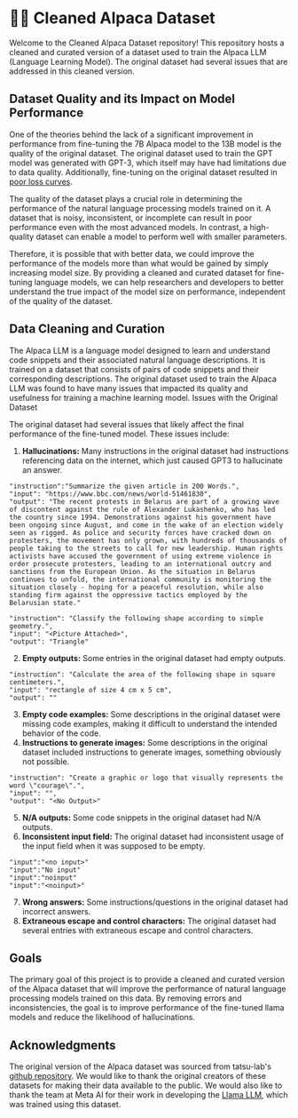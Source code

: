 # 🦙🛁 Cleaned Alpaca Dataset
Welcome to the Cleaned Alpaca Dataset repository! This repository hosts a cleaned and curated version of a dataset used to train the Alpaca LLM (Language Learning Model). The original dataset had several issues that are addressed in this cleaned version.

## Dataset Quality and its Impact on Model Performance

One of the theories behind the lack of a significant improvement in performance from fine-tuning the 7B Alpaca model to the 13B model is the quality of the original dataset. The original dataset used to train the GPT model was generated with GPT-3, which itself may have had limitations due to data quality. Additionally, fine-tuning on the original dataset resulted in [poor loss curves](https://twitter.com/abacaj/status/1637310768780648448).

The quality of the dataset plays a crucial role in determining the performance of the natural language processing models trained on it. A dataset that is noisy, inconsistent, or incomplete can result in poor performance even with the most advanced models. In contrast, a high-quality dataset can enable a model to perform well with smaller parameters.

Therefore, it is possible that with better data, we could improve the performance of the models more than what would be gained by simply increasing model size. By providing a cleaned and curated dataset for fine-tuning language models, we can help researchers and developers to better understand the true impact of the model size on performance, independent of the quality of the dataset.

## Data Cleaning and Curation
The Alpaca LLM is a language model designed to learn and understand code snippets and their associated natural language descriptions. It is trained on a dataset that consists of pairs of code snippets and their corresponding descriptions. The original dataset used to train the Alpaca LLM was found to have many issues that impacted its quality and usefulness for training a machine learning model.
Issues with the Original Dataset

The original dataset had several issues that likely affect the final performance of the fine-tuned model. These issues include:

1. **Hallucinations:** Many instructions in the original dataset had instructions referencing data on the internet, which just caused GPT3 to hallucinate an answer.
```
"instruction":"Summarize the given article in 200 Words.",
"input": "https://www.bbc.com/news/world-51461830",
"output": "The recent protests in Belarus are part of a growing wave of discontent against the rule of Alexander Lukashenko, who has led the country since 1994. Demonstrations against his government have been ongoing since August, and come in the wake of an election widely seen as rigged. As police and security forces have cracked down on protesters, the movement has only grown, with hundreds of thousands of people taking to the streets to call for new leadership. Human rights activists have accused the government of using extreme violence in order prosecute protesters, leading to an international outcry and sanctions from the European Union. As the situation in Belarus continues to unfold, the international community is monitoring the situation closely - hoping for a peaceful resolution, while also standing firm against the oppressive tactics employed by the Belarusian state."

"instruction": "Classify the following shape according to simple geometry.",
"input": "<Picture Attached>",
"output": "Triangle"
```
2. **Empty outputs:** Some entries in the original dataset had empty outputs.
```
"instruction": "Calculate the area of the following shape in square centimeters.",
"input": "rectangle of size 4 cm x 5 cm",
"output": ""
```
3. **Empty code examples:** Some descriptions in the original dataset were missing code examples, making it difficult to understand the intended behavior of the code.
4. **Instructions to generate images:** Some descriptions in the original dataset included instructions to generate images, something obviously not possible.
```
"instruction": "Create a graphic or logo that visually represents the word \"courage\".",
"input": "",
"output": "<No Output>"
```
5. **N/A outputs:** Some code snippets in the original dataset had N/A outputs.
6. **Inconsistent input field:** The original dataset had inconsistent usage of the input field when it was supposed to be empty.
```
"input":"<no input>"
"input":"No input"
"input":"noinput"
"input":"<noinput>"
```
7. **Wrong answers:** Some instructions/questions in the original dataset had incorrect answers.
8. **Extraneous escape and control characters:** The original dataset had several entries with extraneous escape and control characters.

## Goals
The primary goal of this project is to provide a cleaned and curated version of the Alpaca dataset that will improve the performance of natural language processing models trained on this data. By removing errors and inconsistencies, the goal is to improve performance of the fine-tuned llama models and reduce the likelihood of hallucinations.

## Acknowledgments
The original version of the Alpaca dataset was sourced from tatsu-lab's [github repository](https://github.com/tatsu-lab/stanford_alpaca). We would like to thank the original creators of these datasets for making their data available to the public. We would also like to thank the team at Meta AI for their work in developing the [Llama LLM](https://github.com/facebookresearch/llama), which was trained using this dataset.